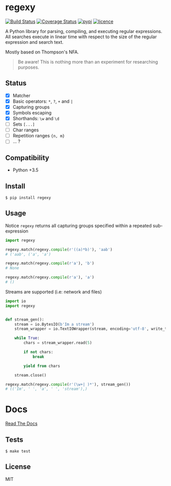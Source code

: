 # regexy

[![Build Status](https://img.shields.io/travis/nitely/regexy.svg?style=flat-square)](https://travis-ci.org/nitely/regexy)
[![Coverage Status](https://img.shields.io/coveralls/nitely/regexy.svg?style=flat-square)](https://coveralls.io/r/nitely/regexy)
[![pypi](https://img.shields.io/pypi/v/regexy.svg?style=flat-square)](https://pypi.python.org/pypi/regexy)
[![licence](https://img.shields.io/pypi/l/regexy.svg?style=flat-square)](https://raw.githubusercontent.com/nitely/regexy/master/LICENSE)


A Python library for parsing, compiling, and executing regular expressions.
All searches execute in linear time with respect to the size of the regular
expression and search text.

Mostly based on Thompson's NFA.

> Be aware!
> This is nothing more than an experiment for researching purposes.

## Status

- [x] Matcher
- [x] Basic operators: `*`, `?`, `+` and `|`
- [x] Capturing groups
- [x] Symbols escaping
- [x] Shorthands: `\w` and `\d`
- [ ] Sets `[...]`
- [ ] Char ranges
- [ ] Repetition ranges `{n, m}`
- [ ] ... ?

## Compatibility

* Python +3.5


## Install

```
$ pip install regexy
```


## Usage

Notice `regexy` returns all capturing groups specified within a repeated sub-expression

```python
import regexy

regexy.match(regexy.compile(r'((a)*b)'), 'aab')
# ('aab', ('a', 'a')

regexy.match(regexy.compile(r'a'), 'b')
# None

regexy.match(regexy.compile(r'a'), 'a')
# ()
```

Streams are supported (i.e: network and files)

```python
import io
import regexy


def stream_gen():
    stream = io.BytesIO(b'Im a stream')
    stream_wrapper = io.TextIOWrapper(stream, encoding='utf-8', write_through=True)

    while True:
        chars = stream_wrapper.read(5)

        if not chars:
            break

        yield from chars

    stream.close()

regexy.match(regexy.compile(r'(\w+| )*'), stream_gen())
# (('Im', ' ', 'a', ' ', 'stream'),)
```


# Docs

[Read The Docs](http://regexy.readthedocs.io)


## Tests

```
$ make test
```


## License

MIT
